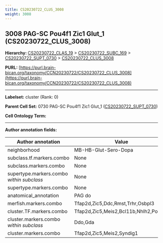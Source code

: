 ```yaml
---
title: CS20230722_CLUS_3008
weight: 3008
---
```

## 3008 PAG-SC Pou4f1 Zic1 Glut_1 (CS20230722_CLUS_3008)
<b>Hierarchy: </b>
[CS20230722_CLAS_19](../CS20230722_CLAS_19) >
[CS20230722_SUBC_169](../CS20230722_SUBC_169) >
[CS20230722_SUPT_0730](../CS20230722_SUPT_0730) >
[CS20230722_CLUS_3008](../CS20230722_CLUS_3008)

**PURL:** [https://purl.brain-bican.org/taxonomy/CCN20230722/CS20230722_CLUS_3008](https://purl.brain-bican.org/taxonomy/CCN20230722/CS20230722_CLUS_3008)

---


**Labelset:** cluster (Rank: 0)

**Parent Cell Set:** 0730 PAG-SC Pou4f1 Zic1 Glut_1 ([CS20230722_SUPT_0730](../CS20230722_SUPT_0730))



**Cell Ontology Term:** 

[MARKER GENES.]: #


---

[TRANSFERRED ANNOTATIONS.]: #


[AUTHOR ANNOTATION FIELDS.]: #


**Author annotation fields:**

| Author annotation | Value |
|-------------------|-------|
|neighborhood|MB-HB-Glut-Sero-Dopa|
|subclass.tf.markers.combo|None|
|subclass.markers.combo|None|
|supertype.markers.combo _within subclass_|None|
|supertype.markers.combo|None|
|anatomical_annotation|PAG do|
|merfish.markers.combo|Tfap2d,Zic5,Ddc,Rmst,Trhr,Osbpl3|
|cluster.TF.markers.combo|Tfap2d,Zic5,Meis2,Bcl11b,Nhlh2,Pou4f1|
|cluster.markers.combo _within subclass_|Ddo,Gda|
|cluster.markers.combo|Tfap2d,Zic5,Meis2,Syndig1|
